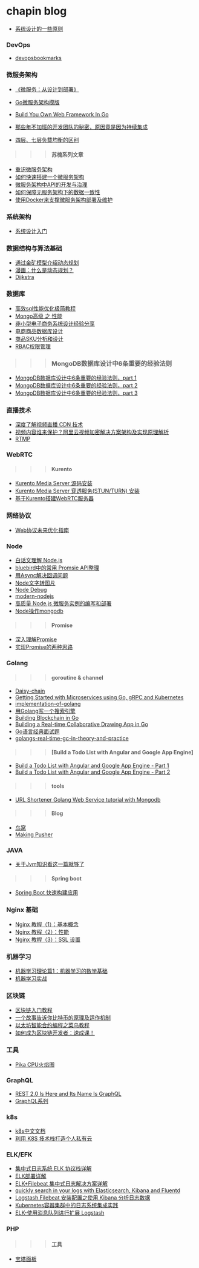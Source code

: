 # chapin blog

- [系统设计的一些原则](https://github.com/chapin666/blog/issues/7)

### DevOps

- [devopsbookmarks](http://www.devopsbookmarks.com/)

### 微服务架构

- [《微服务：从设计到部署》](https://github.com/oopsguy/microservices-from-design-to-deployment-chinese/blob/master/7-refactoring-a-monolith-into-microservices.md#strategy-2-split-frontend-and-backend)

- [Go微服务架构模版](http://alimrz.com/2018/01/02/golang-microservice-boilerplate/)

- [Build You Own Web Framework In Go](https://www.nicolasmerouze.com/build-web-framework-golang/)

- [那些年不加班的开发团队的秘密，原因竟是因为持续集成](https://mp.weixin.qq.com/s?__biz=MzU0OTE4MzYzMw==&mid=2247483882&idx=1&sn=b7f1fed0dc5c4cffc9b51bbdc7876424&chksm=fbb28814ccc5010210c85e77caeab69e9697167e2ee0f3d3363d8e3e972a4591d04286199d1f&scene=21#wechat_redirect)

- [四层、七层负载均衡的区别](http://mp.weixin.qq.com/s/9POrwe3jrE1kChps6r-osQ)

>>> #### 苏槐系列文章

- [重识微服务架构](https://mp.weixin.qq.com/s?__biz=MjM5MDE0Mjc4MA==&mid=2650997457&idx=1&sn=c9024d2b47d88f15266d6d15544653ac)
- [如何快速搭建一个微服务架构](https://mp.weixin.qq.com/s?__biz=MjM5MDE0Mjc4MA==&mid=2650997370&idx=1&sn=a8aee267775dcad20d61dd9bb630975b)
- [微服务架构中API的开发与治理](https://mp.weixin.qq.com/s/eXvoJew3bjFKzLLJpS0Otg)
- [如何保障无服务架构下的数据一致性](http://mp.weixin.qq.com/s/i1pnrORZzec6Zp0tmljD8Q)
- [使用Docker来支撑微服务架构部署及维护](https://mp.weixin.qq.com/s?__biz=MzIwMzg1ODcwMw==&mid=2247486899&idx=1&sn=0c4b48280e5749bde236810f207bbb41&chksm=96c9bbd3a1be32c5b68a29e3d21c7d46c12ffdac9b6332a3282153840ec50235cb8d304bd37b&mpshare=1&scene=23&srcid=0929iCwIipdHrPRzjgBaxpVR#rd)

### 系统架构

- [系统设计入门](https://github.com/donnemartin/system-design-primer/blob/master/README-zh-Hans.md)

### 数据结构与算法基础
- [通过金矿模型介绍动态规划](http://www.cnblogs.com/SDJL/archive/2008/08/22/1274312.html)
- [漫画：什么是动态规划？](http://www.sohu.com/a/153858619_466939)
- [Dijkstra](http://www.cnblogs.com/nigang/p/3658990.html)

### 数据库

- [高效sql性能优化极简教程](https://mp.weixin.qq.com/s/Sqp-gD7mh1luXancnzE2Nw)
- [Mongo高级 之 性能](http://yl33643.coding.me/2017/06/07/2017-06-07-mongo-advanced-performance/)
- [非小型电子商务系统设计经验分享](http://www.cnblogs.com/mmmjiang13/archive/2012/07/05/2575538.html)
- [电商商品数据库设计](http://www.3xmq.com/article/1516670505597)
- [商品SKU分析和设计](http://www.cnblogs.com/winstonyan/archive/2011/12/17/b2c_research_product_sku_analyse_design.html)
- [RBAC权限管理](https://blog.csdn.net/painsonline/article/details/7183613)
>>> ### MongoDB数据库设计中6条重要的经验法则
- [MongoDB数据库设计中6条重要的经验法则，part 1](http://xiaosheng.me/2016/07/26/article21/) 
- [MongoDB数据库设计中6条重要的经验法则，part 2](http://xiaosheng.me/2016/07/26/article22/) 
- [MongoDB数据库设计中6条重要的经验法则，part 3](http://xiaosheng.me/2016/07/26/article23/) 

### 直播技术

- [深度了解视频直播 CDN 技术](https://ruby-china.org/topics/33544)
- [视频内容谁来保护？阿里云视频加密解决方案架构及实现原理解析](https://ruby-china.org/topics/34102) 
- [RTMP](https://www.villainhr.com/page/2017/08/05/RTMP%20H5%20%E7%9B%B4%E6%92%AD%E6%B5%81%E6%8A%80%E6%9C%AF%E8%A7%A3%E6%9E%90)

### WebRTC

>>> #### Kurento

- [Kurento Media Server 源码安装](https://github.com/chapin666/blog/issues/1)
- [Kurento Media Server 穿透服务(STUN/TURN) 安装](https://github.com/chapin666/blog/issues/2)
- [基于Kurento搭建WebRTC服务器](https://blog.gmem.cc/webrtc-server-basedon-kurento)

### 网络协议

- [Web协议未来优化指南](https://zhuanlan.zhihu.com/p/33940885)

### Node

- [白话文理解 Node.js](https://github.com/chapin666/blog/issues/3)
- [bluebird中的常用 Promsie API整理](http://www.dengzhr.com/node-js/1278)
- [用Async解决回调问题](https://code.tutsplus.com/zh-hans/tutorials/solving-callback-problems-with-async--cms-26591?_ga=2.140530800.357237057.1505119485-1462772948.1505119484)
- [Node文字转图片](https://cnodejs.org/topic/583c5d9fba57ffba06c24a89)
- [Node Debug](http://i5ting.github.io/node-debug-tutorial/)
- [modern-nodejs](https://i5ting.github.io/modern-nodejs/)
- [高质量 Node.js 微服务实例的编写和部署](https://github.com/Carrotzpc/docker_web_app)
- [Node操作mongodb](http://zetcode.com/db/mongodbjavascript)

>>> #### Promise

- [深入理解Promise](http://coderlt.coding.me/2016/12/03/promise-in-depth-an-introduction-1/)
- [实现Promise的两种思路](https://github.com/chapin666/blog/issues/6)

### Golang

>>> #### goroutine & channel
- [Daisy-chain](https://github.com/chapin666/blog/issues/5)
- [Getting Started with Microservices using Go, gRPC and Kubernetes](https://outcrawl.com/getting-started-microservices-go-grpc-kubernetes/)
- [implementation-of-golang](https://tracymacding.gitbooks.io/implementation-of-golang/content/)
- [用Golang写一个搜索引擎](https://segmentfault.com/u/wyh267/articles?page=3)
- [Building Blockchain in Go](https://jeiwan.cc/tags/blockchain/)
- [Building a Real-time Collaborative Drawing App in Go](https://outcrawl.com/realtime-collaborative-drawing-go/)
- [Go语言经典面试题](https://goquiz.github.io/)
- [golangs-real-time-gc-in-theory-and-practice](https://making.pusher.com/golangs-real-time-gc-in-theory-and-practice/)

>>> #### [Build a Todo List with Angular and Google App Engine]
- [Build a Todo List with Angular and Google App Engine - Part 1](https://outcrawl.com/todo-list-angular-google-app-engine-part-1/)
- [Build a Todo List with Angular and Google App Engine - Part 2](https://outcrawl.com/todo-list-angular-google-app-engine-part-2/)

>>> #### tools
- [URL Shortener Golang Web Service tutorial with Mongodb](http://www.minaandrawos.com/2015/09/05/link-shortener-golang-web-service-tutorial-mongodb/#GOHTTPREST)

>>> #### Blog
- [鸟窝](http://colobu.com/)
- [Making Pusher](https://making.pusher.com/) 

### JAVA
- [关于Jvm知识看这一篇就够了](https://mp.weixin.qq.com/s/sFnMxEwJiYRjwTiBIjfcZg)
>>> #### Spring boot
- [Spring Boot 快速构建应用](https://github.com/chapin666/blog/issues/4)

### Nginx 基础
- [Nginx 教程（1）：基本概念](https://mp.weixin.qq.com/s/CbW4zT1zG6aQBofWFUKzDg)
- [Nginx 教程（2）：性能](https://mp.weixin.qq.com/s/_MTc5N-TXlOUbrCMLRnhBQ)
- [Nginx 教程（3）：SSL 设置](https://mp.weixin.qq.com/s/AdrCrohTRt2E1KNG4v3uKg)

### 机器学习
- [机器学习理论篇1：机器学习的数学基础](https://zhuanlan.zhihu.com/p/25197792)
- [机器学习实战](http://ml.apachecn.org/)

### 区块链
- [区块链入门教程](http://www.ruanyifeng.com/blog/2017/12/blockchain-tutorial.html)
- [一个故事告诉你比特币的原理及运作机制](http://blog.codinglabs.org/articles/bitcoin-mechanism-make-easy.html)
- [以太坊智能合约编程之菜鸟教程](https://ethfans.org/posts/101-noob-intro)
- [如何成为区块链开发者：速成课！](https://ethfans.org/posts/blockchain-developer-crash-course)

### 工具
- [Pika CPU火焰图](http://kernelmaker.github.io/Pika_Fire)

### GraphQL
- [REST 2.0 Is Here and Its Name Is GraphQL](https://www.sitepoint.com/rest-2-0-graphql/)
- [GraphQL系列](http://www.zhaiqianfeng.com/2017/06/learn-graphql-first-demo.html)

### k8s
- [k8s中文文档](http://docs.kubernetes.org.cn/)
- [利用 K8S 技术栈打造个人私有云](https://www.jianshu.com/p/9bc87b5380e8)

### ELK/EFK
- [集中式日志系统 ELK 协议栈详解](https://www.ibm.com/developerworks/cn/opensource/os-cn-elk/)
- [ELK部署详解](https://segmentfault.com/a/1190000007728789)
- [ELK+Filebeat 集中式日志解决方案详解](https://www.ibm.com/developerworks/cn/opensource/os-cn-elk-filebeat/index.html)
- [quickly search in your logs with Elasticsearch, Kibana and Fluentd](https://wiki.deimos.fr/Fluentd:_quickly_search_in_your_logs_with_Elasticsearch,_Kibana_and_Fluentd)
- [Logstash Filebeat 安装配置之使用 Kibana 分析日志数据](https://www.renwole.com/archives/661)
- [Kubernetes容器集群中的日志系统集成实践](http://dockone.io/article/1600)
- [ELK-使用消息队列进行扩展 Logstash](http://jaminzhang.github.io/elk/ELK-use-MQ-to-scale-Logstash/)

### PHP
>>> #### 工具
- [宝塔面板](https://www.bt.cn)

